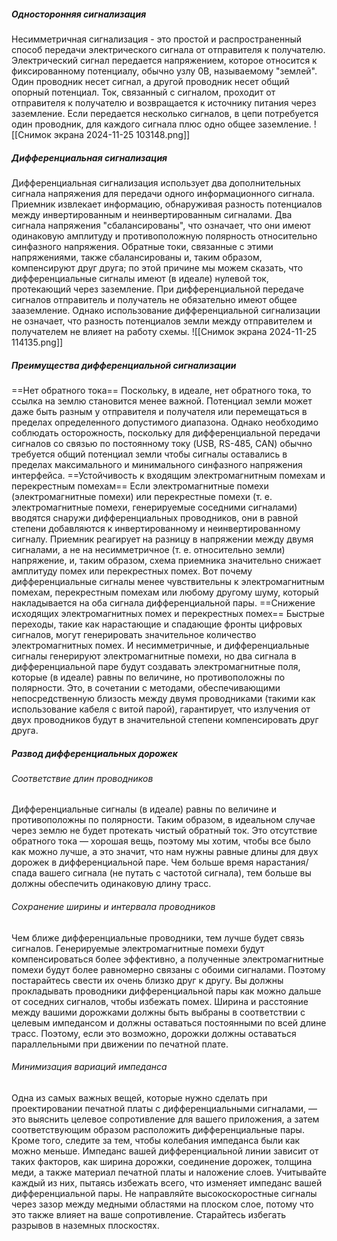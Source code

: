 ##### Односторонняя сигнализация
Несимметричная сигнализация  - это простой и распространенный способ передачи электрического сигнала от отправителя к получателю. Электрический сигнал передается напряжением, которое относится к фиксированному потенциалу, обычно узлу 0В, называемому "землей".
Один проводник несет сигнал, а другой проводник несет общий опорный потенциал. Ток, связанный с сигналом, проходит от отправителя к получателю и возвращается к источнику питания через заземление. Если передается несколько сигналов, в цепи потребуется один проводник, для каждого сигнала плюс одно общее заземление. 
![[Снимок экрана 2024-11-25 103148.png]]
##### Дифференциальная сигнализация
Дифференциальная сигнализация использует два дополнительных сигнала напряжения для передачи одного информационного сигнала. 
Приемник извлекает информацию, обнаруживая разность потенциалов между инвертированным и неинвертированным сигналами. Два сигнала напряжения "сбалансированы", что означает, что они имеют одинаковую амплитуду и противоположную полярность относительно синфазного напряжения. Обратные токи, связанные с этими напряжениями, также сбалансированы и, таким образом, компенсируют друг друга; по этой причине мы можем сказать, что дифференциальные сигналы имеют (в идеале) нулевой ток, протекающий через заземление. При дифференциальной передаче сигналов отправитель и получатель не обязательно имеют общее зааземление. Однако использование дифференциальной сигнализации не означает, что разность потенциалов земли между отправителем и получателем не влияет на работу схемы.
![[Снимок экрана 2024-11-25 114135.png]]
##### Преимущества дифференциальной сигнализации
 ==Нет обратного тока==
 Поскольку, в идеале, нет обратного тока, то ссылка на землю становится менее важной. Потенциал земли может даже быть разным у отправителя и получателя или перемещаться в пределах определенного допустимого диапазона. Однако необходимо соблюдать осторожность, поскольку для дифференциальной передачи сигналов со связью по постоянному току (USB, RS-485, CAN) обычно требуется общий потенциал земли чтобы сигналы оставались в пределах максимального и минимального синфазного напряжения интерфейса.
 ==Устойчивость к входящим электромагнитным помехам и перекрестным помехам==
 Если электромагнитные помехи (электромагнитные помехи) или перекрестные помехи (т. е. электромагнитные помехи, генерируемые соседними сигналами) вводятся снаружи дифференциальных проводников, они в равной степени добавляются к инвертированному и неинвертированному сигналу. Приемник реагирует на разницу в напряжении между двумя сигналами, а не на несимметричное (т. е. относительно земли) напряжение, и, таким образом, схема приемника значительно снижает амплитуду помех или перекрестных помех.
Вот почему дифференциальные сигналы менее чувствительны к электромагнитным помехам, перекрестным помехам или любому другому шуму, который накладывается на оба сигнала дифференциальной пары.
==Снижение исходящих электромагнитных помех и перекрестных помех==
Быстрые переходы, такие как нарастающие и спадающие фронты цифровых сигналов, могут генерировать значительное количество электромагнитных помех. И несимметричные, и дифференциальные сигналы генерируют электромагнитные помехи, но два сигнала в дифференциальной паре будут создавать электромагнитные поля, которые (в идеале) равны по величине, но противоположны по полярности. Это, в сочетании с методами, обеспечивающими непосредственную близость между двумя проводниками (такими как использование кабеля с витой парой), гарантирует, что излучения от двух проводников будут в значительной степени компенсировать друг друга.
##### Развод дифференциальных дорожек
###### Соответствие длин проводников
Дифференциальные сигналы (в идеале) равны по величине и противоположны по полярности. Таким образом, в идеальном случае через землю не будет протекать чистый обратный ток. Это отсутствие обратного тока — хорошая вещь, поэтому мы хотим, чтобы все было как можно лучше, а это значит, что нам нужны равные длины для двух дорожек в дифференциальной паре.
Чем больше время нарастания/спада вашего сигнала (не путать с частотой сигнала), тем больше вы должны обеспечить одинаковую длину трасс.
###### Сохранение ширины и интервала проводников
Чем ближе дифференциальные проводники, тем лучше будет связь сигналов. Генерируемые электромагнитные помехи будут компенсироваться более эффективно, а полученные электромагнитные помехи будут более равномерно связаны с обоими сигналами. Поэтому постарайтесь свести их очень близко друг к другу.
Вы должны прокладывать проводники дифференциальной пары как можно дальше от соседних сигналов, чтобы избежать помех. Ширина и расстояние между вашими дорожками должны быть выбраны в соответствии с целевым импедансом и должны оставаться постоянными по всей длине трасс. Поэтому, если это возможно, дорожки должны оставаться параллельными при движении по печатной плате.
###### Минимизация вариаций импеданса
Одна из самых важных вещей, которые нужно сделать при проектировании печатной платы с дифференциальными сигналами, — это выяснить целевое сопротивление для вашего приложения, а затем соответствующим образом расположить дифференциальные пары. Кроме того, следите за тем, чтобы колебания импеданса были как можно меньше.
Импеданс вашей дифференциальной линии зависит от таких факторов, как ширина дорожки, соединение дорожек, толщина меди, а также материал печатной платы и наложение слоев. Учитывайте каждый из них, пытаясь избежать всего, что изменяет импеданс вашей дифференциальной пары.
Не направляйте высокоскоростные сигналы через зазор между медными областями на плоском слое, потому что это также влияет на ваше сопротивление. Старайтесь избегать разрывов в наземных плоскостях.